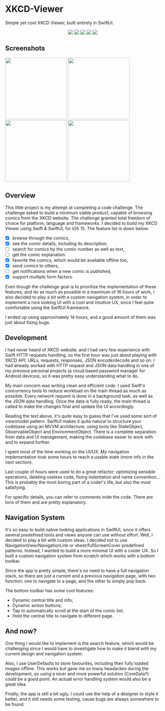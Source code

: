 # XKCD-Viewer
Simple yet cool XKCD Viewer, built entirely in SwiftUI.
  
<p align="center">
  <img src="https://img.shields.io/static/v1?label=XCode Version&message=13&color=blue" />
  <img src="https://img.shields.io/static/v1?label=Swift Version&message=5&color=blue" />
  <img src="https://img.shields.io/static/v1?label=UI Framework&message=SwiftUI&color=blue" />
  <img src="https://img.shields.io/static/v1?label=Build for&message=iOS 15&color=blue" />
  <img src="https://img.shields.io/static/v1?label=Tested on&message=IPhone 11&color=blue" />
</p>

## Screenshots
<img width=200 src="https://user-images.githubusercontent.com/55358113/168466948-19beeb89-da02-4482-ae45-f5a8708d1fd7.png" /> <img width=200 src="https://user-images.githubusercontent.com/55358113/168466952-a907ce22-d220-444e-afd9-fb702d12a006.png" /> <img width=200 src="https://user-images.githubusercontent.com/55358113/168466957-a6184d62-1e3f-45cd-b7f4-548f25723b08.png" /> <img width=200 src="https://user-images.githubusercontent.com/55358113/168466959-ee18e6ce-3f1b-4196-b022-a592c8ee8de9.png" />

## Overview
This little project is my attempt at completing a code challenge. The challenge asked to build a minimum viable product, capable of browsing comics from the XKCD website. The challenge granted total freedom of choice for platform, language and frameworks. I decided to build my XKCD Viewer using Swift & SwiftUI, for iOS 15.
The feature list is down below:

- [x] browse through the comics,
- [x] see the comic details, including its description,
- [ ] search for comics by the comic number as well as text,
- [ ] get the comic explanation
- [x] favorite the comics, which would be available offline too,
- [x] send comics to others,
- [ ] get notifications when a new comic is published,
- [x] support multiple form factors.

Even though the challenge goal is to prioritize the implementation of these features, and do as much as possible in a maximum of 16 hours of work, I also decided to play a bit with a custom navigation system, in order to implement a nice looking UI with a cool and intuitive UX, since I feel quite comfortable using the SwiftUI framework.

I ended up using approximately 14 hours, and a good amount of them was just about fixing bugs.

## Development
I had never heard of XKCD website, and I had very few experience with Swift HTTP requests handling, so the first hour was just about playing with XKCD API: URLs, requests, responses, JSON encode/decode and so on. I had already worked with HTTP request and JSON data handling in one of my previous personal projects (a cloud based password manager for Android devices), so it was pretty easy understanding what to do.

My main concern was writing clean and efficient code. I used Swift's concurrency tools to reduce workload on the main thread as much as possible. Every network request is done in a background task, as well as the JSON data handling. Once the data is fully ready, the main thread is called to make the changes final and update the UI accordingly.

Reading the text above, it's quite easy to guess that I've used some sort of view/model pattern. SwiftUI makes it quite natural to structure your codebase using an MVVM architecture, using tools like StateObject, ObservableObject and EnvironmentObject. There is a complete separation from data and UI management, making the codebase easier to work with and to expand further.

I spent most of the time working on the UI/UX. My navigation implementation took some hours to reach a usable state (more info in the next section).

Last couple of hours were used to do a great refactor: optimizing sensible operations, deleting useless code, fixing indentation and name convention... This is probably the most boring part of a coder's life, but also the most satisfying.

For specific details, you can refer to comments inide the code. There are tons of them and are pretty explanatory.

## Navigation System
It's so easy to build native looking applications in SwiftUI, since it offers several predefined tools and views anyone can use without effort. Well, I decided to play a bit with custom ideas. I decided not to use NavigationView/NavigationLink or sheet/fullScreenCover predefined patterns. Instead, I wanted to build a more minimal UI with a cooler UX. So I built a custom navigation system from scratch which works with a bottom toolbar.

Since the app is pretty simple, there's no need to have a full navigation stack, so there are just a current and a previous navigation page, with two function: one to navigate to a page, and the other to simply pop back.

The bottom toolbar has some cool features:

- Dynamic central title and info;
- Dynamic action buttons;
- Tap to automatically scroll at the start of the comic list;
- Hold the central title to navigate to different page.

## And now?
One thing I would like to implement is the search feature, which would be challenging since I would have to investigate how to make it blend with my current design and navigation system.

Also, I use UserDefaults to store favourites, including their fully loaded images offline. This works but gave me so many headackes during the development, so using a nicer and more powerful solution (CoreData?) could be a good point. An actuall error handling system would also be a great idea.

Finally, the app is still a bit ugly, I could use the help of a designer to style it better, and it still needs some testing, cause bugs are always somewhere to be found.
